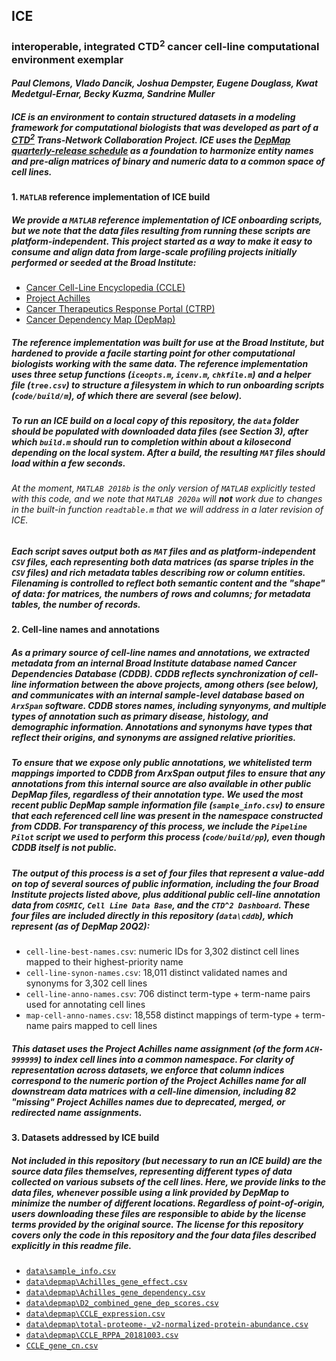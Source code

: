 ## **ICE**
### interoperable, integrated CTD<sup>2</sup> cancer cell-line computational environment exemplar

#### *Paul Clemons, Vlado Dancik, Joshua Dempster, Eugene Douglass, Kwat Medetgul-Ernar, Becky Kuzma, Sandrine Muller*

##### ICE is an environment to contain structured datasets in a modeling framework for computational biologists that was developed as part of a [CTD<sup>2</sup>](https://ocg.cancer.gov/programs/ctd2) Trans-Network Collaboration Project. ICE uses the [DepMap quarterly-release schedule](https://depmap.org/portal/) as a foundation to harmonize entity names and pre-align matrices of binary and numeric data to a common space of cell lines.

#### 1. `MATLAB` reference implementation of ICE build

##### We provide a `MATLAB` reference implementation of ICE onboarding scripts, but we note that the data files resulting from running these scripts are platform-independent. This project started as a way to make it easy to consume and align data from large-scale profiling projects initially performed or seeded at the Broad Institute:

 - [Cancer Cell-Line Encyclopedia (CCLE)](https://portals.broadinstitute.org/ccle)
 - [Project Achilles](https://depmap.org/portal/achilles/)
 - [Cancer Therapeutics Response Portal (CTRP)](https://portals.broadinstitute.org/ctrp/)
 - [Cancer Dependency Map (DepMap)](https://depmap.org/portal/)

##### The reference implementation was built for use at the Broad Institute, but hardened to provide a facile starting point for other computational biologists working with the same data. The reference implementation uses three setup functions (`iceopts.m`, `icenv.m`, `chkfile.m`) and a helper file (`tree.csv`) to structure a filesystem in which to run onboarding scripts (`code/build/m`), of which there are several (see below).

##### To run an ICE build on a local copy of this repository, the `data` folder should be populated with downloaded data files (***see Section 3***), after which `build.m` *should* run to completion within about a kilosecond depending on the local system. After a build, the resulting `MAT` files should load within a few seconds.

###### *At the moment, `MATLAB 2018b` is the only version of `MATLAB` explicitly tested with this code, and we note that `MATLAB 2020a` will* **not** *work due to changes in the built-in function `readtable.m` that we will address in a later revision of ICE.*

##### Each script saves output both as `MAT` files and as platform-independent `CSV` files, each representing both data matrices (as sparse triples in the `CSV` files) and rich metadata tables describing row or column entities. Filenaming is controlled to reflect both semantic content and the "shape" of data: for matrices, the numbers of rows and columns; for metadata tables, the number of records.

#### 2. Cell-line names and annotations

##### As a primary source of cell-line names and annotations, we extracted metadata from an internal Broad Institute database named Cancer Dependencies Database (CDDB). CDDB reflects synchronization of cell-line information between the above projects, among others (see below), and communicates with an internal sample-level database based on `ArxSpan` software. CDDB stores names, including synyonyms, and multiple types of annotation such as primary disease, histology, and demographic information. Annotations and synonyms have types that reflect their origins, and synonyms are assigned relative priorities.

##### To ensure that we expose only public annotations, we whitelisted term mappings imported to CDDB from ArxSpan output files to ensure that any annotations from this internal source are also available in other public DepMap files, regardless of their annotation type. We used the most recent public DepMap sample information file (`sample_info.csv`) to ensure that each referenced cell line was present in the namespace constructed from CDDB. For transparency of this process, we include the `Pipeline Pilot` script we used to perform this process (`code/build/pp`), even though CDDB itself is not public.

##### The output of this process is a set of four files that represent a value-add on top of several sources of public information, including the four Broad Institute projects listed above, plus additional public cell-line annotation data from `COSMIC`, `Cell Line Data Base`, and the `CTD^2 Dashboard`. These four files are included directly in this repository (`data\cddb`), which represent (as of **DepMap 20Q2**):

 - `cell-line-best-names.csv`: numeric IDs for 3,302 distinct cell lines mapped to their highest-priority name
 - `cell-line-synon-names.csv`: 18,011 distinct validated names and synonyms for 3,302 cell lines
 - `cell-line-anno-names.csv`: 706 distinct term-type + term-name pairs used for annotating cell lines
 - `map-cell-anno-names.csv`: 18,558 distinct mappings of term-type + term-name pairs mapped to cell lines

##### This dataset uses the Project Achilles name assignment (of the form `ACH-999999`) to index cell lines into a common namespace. For clarity of representation across datasets, we enforce that column indices correspond to the numeric portion of the Project Achilles name for all downstream data matrices with a cell-line dimension, including 82 "missing" Project Achilles names due to deprecated, merged, or redirected name assignments.

#### 3. Datasets addressed by ICE build

##### Not included in this repository (but necessary to run an ICE build) are the source data files themselves, representing different types of data collected on various subsets of the cell lines. Here, we provide links to the data files, whenever possible using a link provided by DepMap to minimize the number of different locations. Regardless of point-of-origin, users downloading these files are responsible to abide by the license terms provided by the original source. The license for this repository covers only the code in this repository and the four data files described explicitly in this readme file.

 - [`data\sample_info.csv`](https://ndownloader.figshare.com/files/22629137)
 - [`data\depmap\Achilles_gene_effect.csv`](https://ndownloader.figshare.com/files/22629068)
 - [`data\depmap\Achilles_gene_dependency.csv`](https://ndownloader.figshare.com/files/22629071)
 - [`data\depmap\D2_combined_gene_dep_scores.csv`](https://ndownloader.figshare.com/files/13515395)
 - [`data\depmap\CCLE_expression.csv`](https://ndownloader.figshare.com/files/22897976)
 - [`data\depmap\total-proteome-_v2-normalized-protein-abundance.csv`](https://cds.team/taiga/dataset/total-proteome--5c50/2#)
 - [`data\depmap\CCLE_RPPA_20181003.csv`](https://depmap.org/portal/download/api/download/external?file_name=ccle%2Fccle_2019%2FCCLE_RPPA_20181003.csv)
 - [`CCLE_gene_cn.csv`](https://ndownloader.figshare.com/files/22629107)
